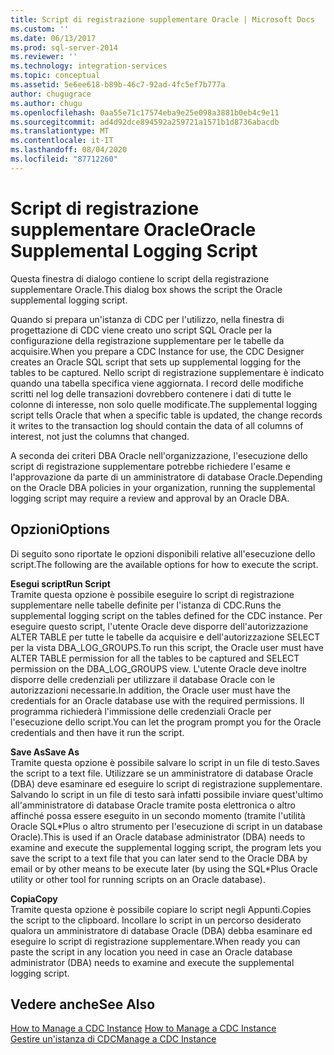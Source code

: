 ```yaml
---
title: Script di registrazione supplementare Oracle | Microsoft Docs
ms.custom: ''
ms.date: 06/13/2017
ms.prod: sql-server-2014
ms.reviewer: ''
ms.technology: integration-services
ms.topic: conceptual
ms.assetid: 5e6ee618-b89b-46c7-92ad-4fc5ef7b777a
author: chugugrace
ms.author: chugu
ms.openlocfilehash: 0aa55e71c17574eba9e25e098a3881b0eb4c9e11
ms.sourcegitcommit: ad4d92dce894592a259721a1571b1d8736abacdb
ms.translationtype: MT
ms.contentlocale: it-IT
ms.lasthandoff: 08/04/2020
ms.locfileid: "87712260"
---
```

# <a name="oracle-supplemental-logging-script"></a><span data-ttu-id="d3829-102">Script di registrazione supplementare Oracle</span><span class="sxs-lookup"><span data-stu-id="d3829-102">Oracle Supplemental Logging Script</span></span>
  <span data-ttu-id="d3829-103">Questa finestra di dialogo contiene lo script della registrazione supplementare Oracle.</span><span class="sxs-lookup"><span data-stu-id="d3829-103">This dialog box shows the script the Oracle supplemental logging script.</span></span>  
  
 <span data-ttu-id="d3829-104">Quando si prepara un'istanza di CDC per l'utilizzo, nella finestra di progettazione di CDC viene creato uno script SQL Oracle per la configurazione della registrazione supplementare per le tabelle da acquisire.</span><span class="sxs-lookup"><span data-stu-id="d3829-104">When you prepare a CDC Instance for use, the CDC Designer creates an Oracle SQL script that sets up supplemental logging for the tables to be captured.</span></span> <span data-ttu-id="d3829-105">Nello script di registrazione supplementare è indicato quando una tabella specifica viene aggiornata. I record delle modifiche scritti nel log delle transazioni dovrebbero contenere i dati di tutte le colonne di interesse, non solo quelle modificate.</span><span class="sxs-lookup"><span data-stu-id="d3829-105">The supplemental logging script tells Oracle that when a specific table is updated, the change records it writes to the transaction log should contain the data of all columns of interest, not just the columns that changed.</span></span>  
  
 <span data-ttu-id="d3829-106">A seconda dei criteri DBA Oracle nell'organizzazione, l'esecuzione dello script di registrazione supplementare potrebbe richiedere l'esame e l'approvazione da parte di un amministratore di database Oracle.</span><span class="sxs-lookup"><span data-stu-id="d3829-106">Depending on the Oracle DBA policies in your organization, running the supplemental logging script may require a review and approval by an Oracle DBA.</span></span>  
  
## <a name="options"></a><span data-ttu-id="d3829-107">Opzioni</span><span class="sxs-lookup"><span data-stu-id="d3829-107">Options</span></span>  
 <span data-ttu-id="d3829-108">Di seguito sono riportate le opzioni disponibili relative all'esecuzione dello script.</span><span class="sxs-lookup"><span data-stu-id="d3829-108">The following are the available options for how to execute the script.</span></span>  
  
 <span data-ttu-id="d3829-109">**Esegui script**</span><span class="sxs-lookup"><span data-stu-id="d3829-109">**Run Script**</span></span>  
 <span data-ttu-id="d3829-110">Tramite questa opzione è possibile eseguire lo script di registrazione supplementare nelle tabelle definite per l'istanza di CDC.</span><span class="sxs-lookup"><span data-stu-id="d3829-110">Runs the supplemental logging script on the tables defined for the CDC instance.</span></span> <span data-ttu-id="d3829-111">Per eseguire questo script, l'utente Oracle deve disporre dell'autorizzazione ALTER TABLE per tutte le tabelle da acquisire e dell'autorizzazione SELECT per la vista DBA_LOG_GROUPS.</span><span class="sxs-lookup"><span data-stu-id="d3829-111">To run this script, the Oracle user must have ALTER TABLE permission for all the tables to be captured and SELECT permission on the DBA_LOG_GROUPS view.</span></span> <span data-ttu-id="d3829-112">L'utente Oracle deve inoltre disporre delle credenziali per utilizzare il database Oracle con le autorizzazioni necessarie.</span><span class="sxs-lookup"><span data-stu-id="d3829-112">In addition, the Oracle user must have the credentials for an Oracle database use with the required permissions.</span></span> <span data-ttu-id="d3829-113">Il programma richiederà l'immissione delle credenziali Oracle per l'esecuzione dello script.</span><span class="sxs-lookup"><span data-stu-id="d3829-113">You can let the program prompt you for the Oracle credentials and then have it run the script.</span></span>  
  
 <span data-ttu-id="d3829-114">**Save As**</span><span class="sxs-lookup"><span data-stu-id="d3829-114">**Save As**</span></span>  
 <span data-ttu-id="d3829-115">Tramite questa opzione è possibile salvare lo script in un file di testo.</span><span class="sxs-lookup"><span data-stu-id="d3829-115">Saves the script to a text file.</span></span> <span data-ttu-id="d3829-116">Utilizzare se un amministratore di database Oracle (DBA) deve esaminare ed eseguire lo script di registrazione supplementare. Salvando lo script in un file di testo sarà infatti possibile inviare quest'ultimo all'amministratore di database Oracle tramite posta elettronica o altro affinché possa essere eseguito in un secondo momento (tramite l'utilità Oracle SQL\*Plus o altro strumento per l'esecuzione di script in un database Oracle).</span><span class="sxs-lookup"><span data-stu-id="d3829-116">This is used if an Oracle database administrator (DBA) needs to examine and execute the supplemental logging script, the program lets you save the script to a text file that you can later send to the Oracle DBA by email or by other means to be execute later (by using the SQL\*Plus Oracle utility or other tool for running scripts on an Oracle database).</span></span>  
  
 <span data-ttu-id="d3829-117">**Copia**</span><span class="sxs-lookup"><span data-stu-id="d3829-117">**Copy**</span></span>  
 <span data-ttu-id="d3829-118">Tramite questa opzione è possibile copiare lo script negli Appunti.</span><span class="sxs-lookup"><span data-stu-id="d3829-118">Copies the script to the clipboard.</span></span> <span data-ttu-id="d3829-119">Incollare lo script in un percorso desiderato qualora un amministratore di database Oracle (DBA) debba esaminare ed eseguire lo script di registrazione supplementare.</span><span class="sxs-lookup"><span data-stu-id="d3829-119">When ready you can paste the script in any location you need in case an Oracle database administrator (DBA) needs to examine and execute the supplemental logging script.</span></span>  
  
## <a name="see-also"></a><span data-ttu-id="d3829-120">Vedere anche</span><span class="sxs-lookup"><span data-stu-id="d3829-120">See Also</span></span>  
 <span data-ttu-id="d3829-121">[How to Manage a CDC Instance](manage-a-cdc-instance.md) </span><span class="sxs-lookup"><span data-stu-id="d3829-121">[How to Manage a CDC Instance](manage-a-cdc-instance.md) </span></span>  
 [<span data-ttu-id="d3829-122">Gestire un'istanza di CDC</span><span class="sxs-lookup"><span data-stu-id="d3829-122">Manage a CDC Instance</span></span>](manage-a-cdc-instance.md)  
  
  
